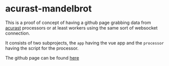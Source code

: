 # acurast-mandelbrot

This is a proof of concept of having a github page grabbing data from [acurast](https://acurast.com) processors or at least workers using the same sort of websocket connection.

It consists of two subprojects, the `app` having the vue app and the `processor` having the script for the processor.

The github page can be found [here](https://bb4l.github.io/acurast-mandelbrot/index.html)
